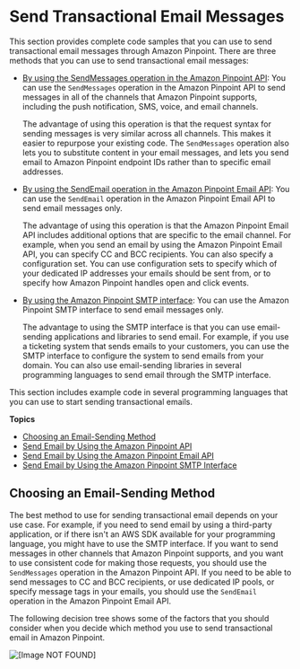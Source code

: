 # Send Transactional Email Messages<a name="send-messages-email"></a>

This section provides complete code samples that you can use to send transactional email messages through Amazon Pinpoint\. There are three methods that you can use to send transactional email messages:
+ [By using the SendMessages operation in the Amazon Pinpoint API](send-messages-sdk.md): You can use the `SendMessages` operation in the Amazon Pinpoint API to send messages in all of the channels that Amazon Pinpoint supports, including the push notification, SMS, voice, and email channels\.

  The advantage of using this operation is that the request syntax for sending messages is very similar across all channels\. This makes it easier to repurpose your existing code\. The `SendMessages` operation also lets you to substitute content in your email messages, and lets you send email to Amazon Pinpoint endpoint IDs rather than to specific email addresses\.
+ [By using the SendEmail operation in the Amazon Pinpoint Email API](send-messages-email-sdk.md): You can use the `SendEmail` operation in the Amazon Pinpoint Email API to send email messages only\.

  The advantage of using this operation is that the Amazon Pinpoint Email API includes additional options that are specific to the email channel\. For example, when you send an email by using the Amazon Pinpoint Email API, you can specify CC and BCC recipients\. You can also specify a configuration set\. You can use configuration sets to specify which of your dedicated IP addresses your emails should be sent from, or to specify how Amazon Pinpoint handles open and click events\.
+ [By using the Amazon Pinpoint SMTP interface](send-messages-email-smtp.md): You can use the Amazon Pinpoint SMTP interface to send email messages only\.

  The advantage to using the SMTP interface is that you can use email\-sending applications and libraries to send email\. For example, if you use a ticketing system that sends emails to your customers, you can use the SMTP interface to configure the system to send emails from your domain\. You can also use email\-sending libraries in several programming languages to send email through the SMTP interface\.

This section includes example code in several programming languages that you can use to start sending transactional emails\.

**Topics**
+ [Choosing an Email\-Sending Method](#send-messages-email-choose-method)
+ [Send Email by Using the Amazon Pinpoint API](send-messages-sdk.md)
+ [Send Email by Using the Amazon Pinpoint Email API](send-messages-email-sdk.md)
+ [Send Email by Using the Amazon Pinpoint SMTP Interface](send-messages-email-smtp.md)

## Choosing an Email\-Sending Method<a name="send-messages-email-choose-method"></a>

The best method to use for sending transactional email depends on your use case\. For example, if you need to send email by using a third\-party application, or if there isn't an AWS SDK available for your programming language, you might have to use the SMTP interface\. If you want to send messages in other channels that Amazon Pinpoint supports, and you want to use consistent code for making those requests, you should use the `SendMessages` operation in the Amazon Pinpoint API\. If you need to be able to send messages to CC and BCC recipients, or use dedicated IP pools, or specify message tags in your emails, you should use the `SendEmail` operation in the Amazon Pinpoint Email API\.

The following decision tree shows some of the factors that you should consider when you decide which method you use to send transactional email in Amazon Pinpoint\.

![\[Image NOT FOUND\]](http://docs.aws.amazon.com/pinpoint/latest/developerguide/images/PinpointEmailDecisionTree.png)
